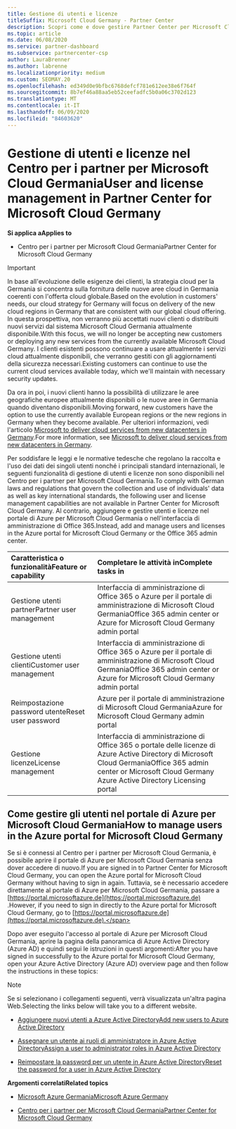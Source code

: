 ```yaml
---
title: Gestione di utenti e licenze
titleSuffix: Microsoft Cloud Germany - Partner Center
description: Scopri come e dove gestire Partner Center per Microsoft Cloud partner, clienti e licenze in Germania, oltre che per reimpostare le password.
ms.topic: article
ms.date: 06/08/2020
ms.service: partner-dashboard
ms.subservice: partnercenter-csp
author: LauraBrenner
ms.author: labrenne
ms.localizationpriority: medium
ms.custom: SEOMAY.20
ms.openlocfilehash: ed349d0e9bfbc6768defcf781e612ee38e6f764f
ms.sourcegitcommit: 8b7ef46a88aa5eb52ceefadfc5b0a06c3702d123
ms.translationtype: MT
ms.contentlocale: it-IT
ms.lasthandoff: 06/09/2020
ms.locfileid: "84603620"
---
```

# <a name="user-and-license-management-in-partner-center-for-microsoft-cloud-germany"></a><span data-ttu-id="b873f-103">Gestione di utenti e licenze nel Centro per i partner per Microsoft Cloud Germania</span><span class="sxs-lookup"><span data-stu-id="b873f-103">User and license management in Partner Center for Microsoft Cloud Germany</span></span>

<span data-ttu-id="b873f-104">**Si applica a**</span><span class="sxs-lookup"><span data-stu-id="b873f-104">**Applies to**</span></span>

-  <span data-ttu-id="b873f-105">Centro per i partner per Microsoft Cloud Germania</span><span class="sxs-lookup"><span data-stu-id="b873f-105">Partner Center for Microsoft Cloud Germany</span></span>

> [!IMPORTANT]
> <span data-ttu-id="b873f-106">In base all'evoluzione delle esigenze dei clienti, la strategia cloud per la Germania si concentra sulla fornitura delle nuove aree cloud in Germania coerenti con l'offerta cloud globale.</span><span class="sxs-lookup"><span data-stu-id="b873f-106">Based on the evolution in customers' needs, our cloud strategy for Germany will focus on delivery of the new cloud regions in Germany that are consistent with our global cloud offering.</span></span> <span data-ttu-id="b873f-107">In questa prospettiva, non verranno più accettati nuovi clienti o distribuiti nuovi servizi dal sistema Microsoft Cloud Germania attualmente disponibile.</span><span class="sxs-lookup"><span data-stu-id="b873f-107">With this focus, we will no longer be accepting new customers or deploying any new services from the currently available Microsoft Cloud Germany.</span></span> <span data-ttu-id="b873f-108">I clienti esistenti possono continuare a usare attualmente i servizi cloud attualmente disponibili, che verranno gestiti con gli aggiornamenti della sicurezza necessari.</span><span class="sxs-lookup"><span data-stu-id="b873f-108">Existing customers can continue to use the current cloud services available today, which we'll maintain with necessary security updates.</span></span>
>  
> <span data-ttu-id="b873f-109">Da ora in poi, i nuovi clienti hanno la possibilità di utilizzare le aree geografiche europee attualmente disponibili o le nuove aree in Germania quando diventano disponibili.</span><span class="sxs-lookup"><span data-stu-id="b873f-109">Moving forward, new customers have the option to use the currently available European regions or the new regions in Germany when they become available.</span></span> <span data-ttu-id="b873f-110">Per ulteriori informazioni, vedi l'articolo [Microsoft to deliver cloud services from new datacenters in Germany](https://news.microsoft.com/europe/2018/08/31/microsoft-to-deliver-cloud-services-from-new-datacentres-in-germany-in-2019-to-meet-evolving-customer-needs/).</span><span class="sxs-lookup"><span data-stu-id="b873f-110">For more information, see [Microsoft to deliver cloud services from new datacenters in Germany](https://news.microsoft.com/europe/2018/08/31/microsoft-to-deliver-cloud-services-from-new-datacentres-in-germany-in-2019-to-meet-evolving-customer-needs/).</span></span>

<span data-ttu-id="b873f-111">Per soddisfare le leggi e le normative tedesche che regolano la raccolta e l'uso dei dati dei singoli utenti nonché i principali standard internazionali, le seguenti funzionalità di gestione di utenti e licenze non sono disponibili nel Centro per i partner per Microsoft Cloud Germania.</span><span class="sxs-lookup"><span data-stu-id="b873f-111">To comply with German laws and regulations that govern the collection and use of individuals' data as well as key international standards, the following user and license management capabilities are not available in Partner Center for Microsoft Cloud Germany.</span></span> <span data-ttu-id="b873f-112">Al contrario, aggiungere e gestire utenti e licenze nel portale di Azure per Microsoft Cloud Germania o nell'interfaccia di amministrazione di Office 365.</span><span class="sxs-lookup"><span data-stu-id="b873f-112">Instead, add and manage users and licenses in the Azure portal for Microsoft Cloud Germany or the Office 365 admin center.</span></span>

<span data-ttu-id="b873f-113">Caratteristica o funzionalità</span><span class="sxs-lookup"><span data-stu-id="b873f-113">Feature or capability</span></span> | <span data-ttu-id="b873f-114">Completare le attività in</span><span class="sxs-lookup"><span data-stu-id="b873f-114">Complete tasks in</span></span>
:--- | :---
<span data-ttu-id="b873f-115">Gestione utenti partner</span><span class="sxs-lookup"><span data-stu-id="b873f-115">Partner user management</span></span> | <span data-ttu-id="b873f-116">Interfaccia di amministrazione di Office 365 o Azure per il portale di amministrazione di Microsoft Cloud Germania</span><span class="sxs-lookup"><span data-stu-id="b873f-116">Office 365 admin center or Azure for Microsoft Cloud Germany admin portal</span></span>
<span data-ttu-id="b873f-117">Gestione utenti clienti</span><span class="sxs-lookup"><span data-stu-id="b873f-117">Customer user management</span></span> | <span data-ttu-id="b873f-118">Interfaccia di amministrazione di Office 365 o Azure per il portale di amministrazione di Microsoft Cloud Germania</span><span class="sxs-lookup"><span data-stu-id="b873f-118">Office 365 admin center or Azure for Microsoft Cloud Germany admin portal</span></span>
<span data-ttu-id="b873f-119">Reimpostazione password utente</span><span class="sxs-lookup"><span data-stu-id="b873f-119">Reset user password</span></span> | <span data-ttu-id="b873f-120">Azure per il portale di amministrazione di Microsoft Cloud Germania</span><span class="sxs-lookup"><span data-stu-id="b873f-120">Azure for Microsoft Cloud Germany admin portal</span></span>
<span data-ttu-id="b873f-121">Gestione licenze</span><span class="sxs-lookup"><span data-stu-id="b873f-121">License management</span></span> | <span data-ttu-id="b873f-122">Interfaccia di amministrazione di Office 365 o portale delle licenze di Azure Active Directory di Microsoft Cloud Germania</span><span class="sxs-lookup"><span data-stu-id="b873f-122">Office 365 admin center or Microsoft Cloud Germany Azure Active Directory Licensing portal</span></span>

## <a name="how-to-manage-users-in-the-azure-portal-for-microsoft-cloud-germany"></a><span data-ttu-id="b873f-123">Come gestire gli utenti nel portale di Azure per Microsoft Cloud Germania</span><span class="sxs-lookup"><span data-stu-id="b873f-123">How to manage users in the Azure portal for Microsoft Cloud Germany</span></span> 

<span data-ttu-id="b873f-124">Se si è connessi al Centro per i partner per Microsoft Cloud Germania, è possibile aprire il portale di Azure per Microsoft Cloud Germania senza dover accedere di nuovo.</span><span class="sxs-lookup"><span data-stu-id="b873f-124">If you are signed in to Partner Center for Microsoft Cloud Germany, you can open the Azure portal for Microsoft Cloud Germany without having to sign in again.</span></span> <span data-ttu-id="b873f-125">Tuttavia, se è necessario accedere direttamente al portale di Azure per Microsoft Cloud Germania, passare a [https://portal.microsoftazure.de](https://portal.microsoftazure.de) .</span><span class="sxs-lookup"><span data-stu-id="b873f-125">However, if you need to sign in directly to the Azure portal for Microsoft Cloud Germany, go to [https://portal.microsoftazure.de](https://portal.microsoftazure.de).</span></span> 

<span data-ttu-id="b873f-126">Dopo aver eseguito l'accesso al portale di Azure per Microsoft Cloud Germania, aprire la pagina della panoramica di Azure Active Directory (Azure AD) e quindi segui le istruzioni in questi argomenti:</span><span class="sxs-lookup"><span data-stu-id="b873f-126">After you have signed in successfully to the Azure portal for Microsoft Cloud Germany, open your Azure Active Directory (Azure AD) overview page and then follow the instructions in these topics:</span></span>

> [!NOTE]  
> <span data-ttu-id="b873f-127">Se si selezionano i collegamenti seguenti, verrà visualizzata un'altra pagina Web.</span><span class="sxs-lookup"><span data-stu-id="b873f-127">Selecting the links below will take you to a different website.</span></span> 

-  [<span data-ttu-id="b873f-128">Aggiungere nuovi utenti a Azure Active Directory</span><span class="sxs-lookup"><span data-stu-id="b873f-128">Add new users to Azure Active Directory</span></span>](https://docs.microsoft.com/azure/active-directory/active-directory-users-create-azure-portal)

-  [<span data-ttu-id="b873f-129">Assegnare un utente ai ruoli di amministratore in Azure Active Directory</span><span class="sxs-lookup"><span data-stu-id="b873f-129">Assign a user to administrator roles in Azure Active Directory</span></span>](https://docs.microsoft.com/azure/active-directory/active-directory-users-assign-role-azure-portal)

-  [<span data-ttu-id="b873f-130">Reimpostare la password per un utente in Azure Active Directory</span><span class="sxs-lookup"><span data-stu-id="b873f-130">Reset the password for a user in Azure Active Directory</span></span>](https://docs.microsoft.com/azure/active-directory/active-directory-users-reset-password-azure-portal)

<span data-ttu-id="b873f-131">**Argomenti correlati**</span><span class="sxs-lookup"><span data-stu-id="b873f-131">**Related topics**</span></span>

-  [<span data-ttu-id="b873f-132">Microsoft Azure Germania</span><span class="sxs-lookup"><span data-stu-id="b873f-132">Microsoft Azure Germany</span></span>](https://azure.microsoft.com/global-infrastructure/germany/)

-  [<span data-ttu-id="b873f-133">Centro per i partner per Microsoft Cloud Germania</span><span class="sxs-lookup"><span data-stu-id="b873f-133">Partner Center for Microsoft Cloud Germany</span></span>](partner-center-for-microsoft-cloud-germany.md)


